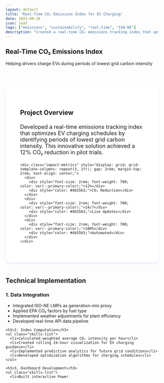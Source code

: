 ```yaml
---
layout: default
title: "Real-Time CO₂ Emissions Index for EV Charging"
date: 2023-09-26
icon: leaf
tags: ["emissions", "sustainability", "real-time", "ISO-NE"]
description: "Created a real-time CO₂ emissions tracking index that optimizes EV charging schedules by identifying periods of lowest grid carbon intensity."
---
```


<section class="page-header">
  <h1>Real-Time CO₂ Emissions Index</h1>
  <p>Helping drivers charge EVs during periods of lowest grid carbon intensity</p>
</section>

<div class="container" style="max-width: 900px; margin: 4rem auto;">
  <div class="project-overview" style="background: white; padding: 3rem; border-radius: 1rem; box-shadow: 0 4px 6px rgba(124, 58, 237, 0.1); margin-bottom: 3rem;">
    <h2 style="color: var(--secondary-color); margin-bottom: 1.5rem;">Project Overview</h2>
    <p style="font-size: 1.125rem; margin-bottom: 1.5rem;">Developed a real-time emissions tracking index that optimizes EV charging schedules by identifying periods of lowest grid carbon intensity. This innovative solution achieved a 12% CO₂ reduction in pilot trials.</p>
    
    <div class="impact-metrics" style="display: grid; grid-template-columns: repeat(3, 1fr); gap: 2rem; margin-top: 2rem; text-align: center;">
      <div>
        <div style="font-size: 2rem; font-weight: 700; color: var(--primary-color);">12%</div>
        <div style="color: #4b5563;">CO₂ Reduction</div>
      </div>
      <div>
        <div style="font-size: 2rem; font-weight: 700; color: var(--primary-color);">24/7</div>
        <div style="color: #4b5563;">Live Updates</div>
      </div>
      <div>
        <div style="font-size: 2rem; font-weight: 700; color: var(--primary-color);">100%</div>
        <div style="color: #4b5563;">Automated</div>
      </div>
    </div>
  </div>

  <h2 style="color: var(--secondary-color); margin: 3rem 0 1.5rem;">Technical Implementation</h2>
  
  <div class="implementation-section">
    <h3>1. Data Integration</h3>
    <ul class="skills-list">
      <li>Integrated ISO-NE LMPs as generation-mix proxy</li>
      <li>Applied EPA CO₂ factors by fuel type</li>
      <li>Implemented weather adjustments for plant efficiency</li>
      <li>Developed real-time API data pipeline</li>
    </ul>

    <h3>2. Index Computation</h3>
    <ul class="skills-list">
      <li>Calculated weighted average CO₂ intensity per hour</li>
      <li>Created rolling 24-hour visualization for EV charging guidance</li>
      <li>Implemented predictive analytics for future grid conditions</li>
      <li>Developed optimization algorithms for charging schedules</li>
    </ul>

    <h3>3. Dashboard Development</h3>
    <ul class="skills-list">
      <li>Built interactive Power